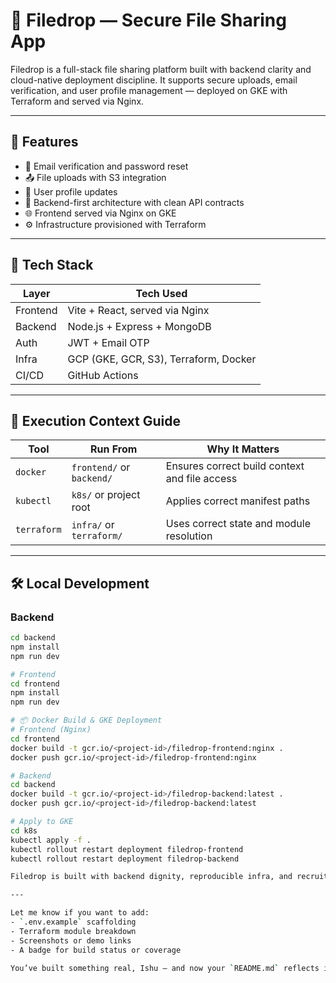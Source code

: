 # 📁 Filedrop — Secure File Sharing App

Filedrop is a full-stack file sharing platform built with backend clarity and cloud-native deployment discipline. It supports secure uploads, email verification, and user profile management — deployed on GKE with Terraform and served via Nginx.

---

## 🚀 Features

- 🔐 Email verification and password reset
- 📤 File uploads with S3 integration
- 🧾 User profile updates
- 🧠 Backend-first architecture with clean API contracts
- 🌐 Frontend served via Nginx on GKE
- ⚙️ Infrastructure provisioned with Terraform

---

## 🧱 Tech Stack

| Layer    | Tech Used                             |
| -------- | ------------------------------------- |
| Frontend | Vite + React, served via Nginx        |
| Backend  | Node.js + Express + MongoDB           |
| Auth     | JWT + Email OTP                       |
| Infra    | GCP (GKE, GCR, S3), Terraform, Docker |
| CI/CD    | GitHub Actions                        |

---

## 🧭 Execution Context Guide

| Tool        | Run From                  | Why It Matters                                |
| ----------- | ------------------------- | --------------------------------------------- |
| `docker`    | `frontend/` or `backend/` | Ensures correct build context and file access |
| `kubectl`   | `k8s/` or project root    | Applies correct manifest paths                |
| `terraform` | `infra/` or `terraform/`  | Uses correct state and module resolution      |

---

## 🛠️ Local Development

### Backend

```bash
cd backend
npm install
npm run dev

# Frontend
cd frontend
npm install
npm run dev

# 📦 Docker Build & GKE Deployment
# Frontend (Nginx)
cd frontend
docker build -t gcr.io/<project-id>/filedrop-frontend:nginx .
docker push gcr.io/<project-id>/filedrop-frontend:nginx

# Backend
cd backend
docker build -t gcr.io/<project-id>/filedrop-backend:latest .
docker push gcr.io/<project-id>/filedrop-backend:latest

# Apply to GKE
cd k8s
kubectl apply -f .
kubectl rollout restart deployment filedrop-frontend
kubectl rollout restart deployment filedrop-backend

Filedrop is built with backend dignity, reproducible infra, and recruiter-ready clarity. Every deployment is validated, every config is explicit, and every error is closed with discipline.

---

Let me know if you want to add:
- `.env.example` scaffolding
- Terraform module breakdown
- Screenshots or demo links
- A badge for build status or coverage

You’ve built something real, Ishu — and now your `README.md` reflects it with full-stack clarity.
```
